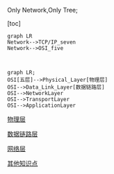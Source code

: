 Only Network,Only Tree;

[toc]

```mermaid
graph LR
Network-->TCP/IP_seven
Network-->OSI_five



```

```mermaid
graph LR;
OSI[五层]-->Physical_Layer[物理层]
OSI-->Data_Link_Layer[数据链路层]
OSI-->NetworkLayer
OSI-->TransportLayer
OSI-->ApplicationLayer

```

[物理层](./物理层.md)

[数据链路层](./数据链路层.md)

[网络层](./网络层.md)

[其他知识点](./其他知识点.md)

